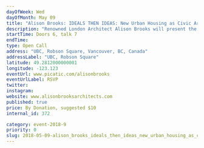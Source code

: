 ```yaml
---
dayOfWeek: Wed
dayOfMonth: May 09
title: "Alison Brooks: IDEALS THEN IDEAS: New Urban Housing as Civic Architecture"
description: "Renowned London Architect Alison Brooks will present the keynote lecture of Vancouver Design Week. ‘IDEALS THEN IDEAS: New Urban Housing as Civic Architecture’.  Alison will be discussing her practice philosophy, architectural approach and the ideal of ‘civicness’ relating her current and recently completed projects in housing and higher education. These include the Cohen Quadrangle at Oxford University and her exceptional mid-rise, high density residential schemes In London such as Ely Court, shortlisted for the 2017 Mies Award for contemporary European architecture. She will discuss how her architectural ideals of authenticity, generosity and beauty can be embedded in all urban development and will demonstrate the potential of housing to both express local culture and serve the wider community. "
startTime: Doors 6, talk 7
endTime: 
type: Open Call
address: "UBC, Robson Square, Vancouver, BC, Canada"
addressLabel: "UBC, Robson Square"
latitude: 49.2812000000001
longitude: -123.123
eventUrl: www.picatic.com/alisonbrooks
eventUrlLabel: RSVP
twitter: 
instagram: 
website: www.alisonbrooksarchitects.com
published: true
price: By Donation, suggested $10
internal_id: 372

category: event-2018-9
priority: 0
slug: 2018-05-09-alison_brooks_ideals_then_ideas_new_urban_housing_as_civic_architecture
---
```

